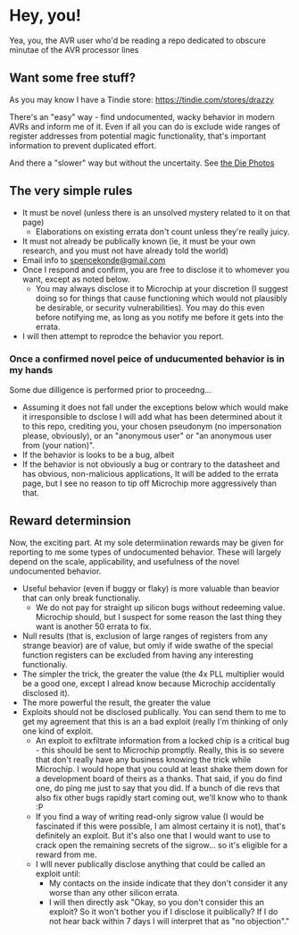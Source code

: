 # Hey, you!
Yea, you, the AVR user who'd be reading a repo dedicated to obscure minutae of the AVR processor lines

## Want some free stuff?
As you may know I have a Tindie store: https://tindie.com/stores/drazzy

There's an "easy" way - find undocumented, wacky behavior in modern AVRs and inform me of it. Even if all you can do is exclude wide ranges of register addresses from potential magic functionality, that's important information to prevent duplicated effort.

And there a "slower" way but without the uncertaity. See [the Die Photos](DiePhotos/README.md)

## The very simple rules
* It must be novel (unless there is an unsolved mystery related to it on that page)
  * Elaborations on existing errata don't count unless they're really juicy.
* It must not already be publically known (ie, it must be your own research, and you must not have already told the world)
* Email info to spencekonde@gmail.com
* Once I respond and confirm, you are free to disclose it to whomever you want, except as noted below.
  * You may always disclose it to Microchip at your discretion (I suggest doing so for things that cause functioning which would not plausibly be desirable, or security vulnerabilities). You may do this even before notifying me, as long as you notify me before it gets into the errata.
* I will then attempt to reprodce the behavior you report.

### Once a confirmed novel peice of unducumented behavior is in my hands
Some due dilligence is performed prior to proceedng...
* Assuming it does not fall under the exceptions below which would make it irresponsible to dsclose I will add what has been determined about it to this repo, crediting you, your chosen pseudonym (no impersonation please, obviously), or an "anonymous user" or "an anonymous user from (your nation)".
* If the behavior is looks to be a bug, albeit 
* If the behavior is not obviously a bug or contrary to the datasheet and has obvious, non-malicious applications, It will be added to the errata page, but I see no reason to tip off Microchip more aggressively than that.

## Reward determinsion
Now, the exciting part. At my sole determiination rewards may be given for reporting to me some types of undocumented behavior. These will largely depend on the scale, applicability, and usefulness of the novel undocumented behavior. 
* Useful behavior (even if buggy or flaky) is more valuable than beavior that can only break functionaliy.
  * We do not pay for straight up silicon bugs without redeeming value. Microchip should, but I suspect for some reason the last thing they want is another 50 errata to fix. 
* Null results (that is, exclusion of large ranges of registers from any strange beavior) are of value, but omly if wide swathe of the special function registers can be excluded from having any interesting functionaliy.
* The simpler the trick, the greater the value (the 4x PLL multiplier would be a good one, except I alread know because Microchip accidentally disclosed it).
* The more powerful the result, the greater the value
* Exploits should not be disclosed publically. You can send them to me to get my agreement that this is an a bad exploit (really I'm thinking of only one kind of exploit.
  * An exploit to exfiltrate information from a locked chip is a critical bug - this should be sent to Microchip promptly. Really, this is so severe that don't really have any business knowing the trick while Microchip. I would hope that you could at least shake them down for a development board of theirs as a thanks. That said, if you do find one, do ping me just to say that you did. If a bunch of die revs that also fix other bugs rapidly start coming out, we'll know who to thank :P
  * If you find a way of writing read-only sigrow value (I would be fascinated if this were possible, I am almost certainy it is not), that's definitely an exploit. But it's also one that I would want to use to crack open the remaining secrets of the sigrow... so it's eligible for a reward from me.
  * I wlll never publically disclose anything that could be called an exploit until:
    * My contacts on the inside indicate that they don't consider it any worse than any other silicon errata.
    * I will then directly ask "Okay, so you don't consider this an exploit? So it won't bother you if I disclose it puiblically? If I do not hear back within 7 days I will interpret that as "no objection"."
